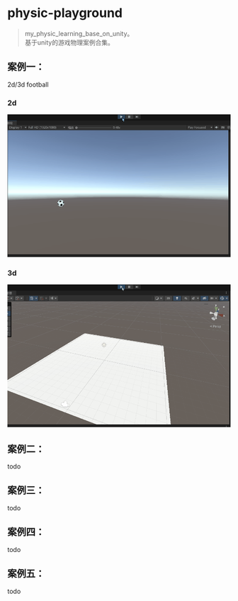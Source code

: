 # physic-playground

> my_physic_learning_base_on_unity。  
基于unity的游戏物理案例合集。

## 案例一：
2d/3d football  

### 2d
![2d](doc\2d.gif)
### 3d
![2d](doc\3d.gif)

## 案例二：
todo
## 案例三：
todo
## 案例四：
todo
## 案例五：
todo